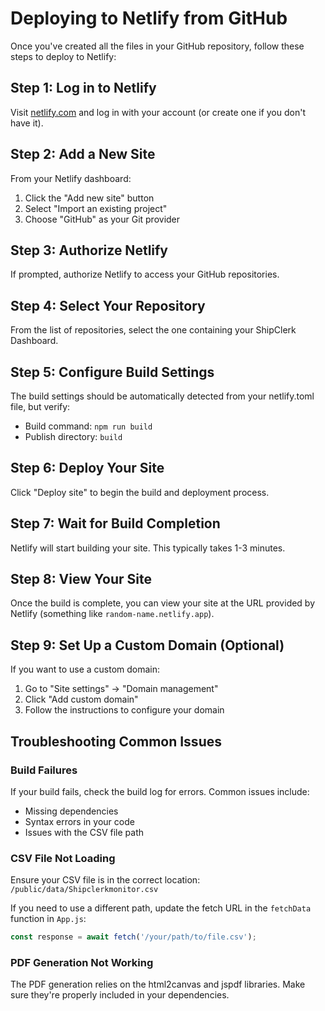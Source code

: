 # Deploying to Netlify from GitHub

Once you've created all the files in your GitHub repository, follow these steps to deploy to Netlify:

## Step 1: Log in to Netlify

Visit [netlify.com](https://netlify.com) and log in with your account (or create one if you don't have it).

## Step 2: Add a New Site

From your Netlify dashboard:
1. Click the "Add new site" button
2. Select "Import an existing project"
3. Choose "GitHub" as your Git provider

## Step 3: Authorize Netlify

If prompted, authorize Netlify to access your GitHub repositories.

## Step 4: Select Your Repository

From the list of repositories, select the one containing your ShipClerk Dashboard.

## Step 5: Configure Build Settings

The build settings should be automatically detected from your netlify.toml file, but verify:
- Build command: `npm run build`
- Publish directory: `build`

## Step 6: Deploy Your Site

Click "Deploy site" to begin the build and deployment process.

## Step 7: Wait for Build Completion

Netlify will start building your site. This typically takes 1-3 minutes.

## Step 8: View Your Site

Once the build is complete, you can view your site at the URL provided by Netlify (something like `random-name.netlify.app`).

## Step 9: Set Up a Custom Domain (Optional)

If you want to use a custom domain:
1. Go to "Site settings" → "Domain management"
2. Click "Add custom domain"
3. Follow the instructions to configure your domain

## Troubleshooting Common Issues

### Build Failures

If your build fails, check the build log for errors. Common issues include:
- Missing dependencies
- Syntax errors in your code
- Issues with the CSV file path

### CSV File Not Loading

Ensure your CSV file is in the correct location: `/public/data/Shipclerkmonitor.csv`

If you need to use a different path, update the fetch URL in the `fetchData` function in `App.js`:
```javascript
const response = await fetch('/your/path/to/file.csv');
```

### PDF Generation Not Working

The PDF generation relies on the html2canvas and jspdf libraries. Make sure they're properly included in your dependencies.
